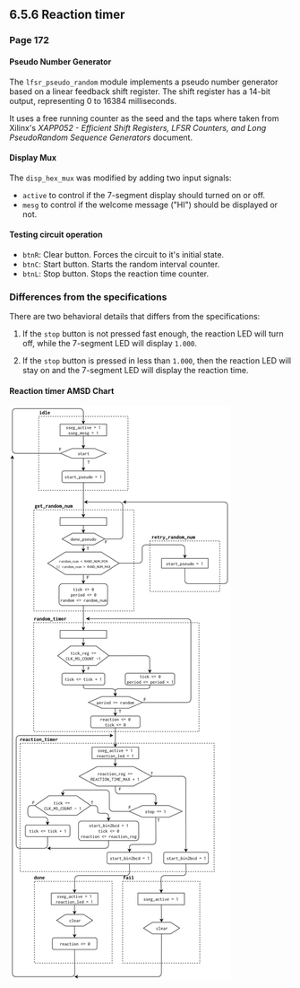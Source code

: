 6.5.6 Reaction timer
--------------------

### Page 172

#### Pseudo Number Generator

The `lfsr_pseudo_random` module implements a pseudo number generator based on
a linear feedback shift register. The shift register has a 14-bit output,
representing 0 to 16384 milliseconds.

It uses a free running counter as the seed and the taps where taken from
Xilinx's
*XAPP052 - Efficient Shift Registers, LFSR Counters, and Long PseudoRandom Sequence Generators*
document.

#### Display Mux

The `disp_hex_mux` was modified by adding two input signals:
- `active` to control if the 7-segment display should turned on or off.
- `mesg` to control if the welcome message ("HI") should be displayed or not.

#### Testing circuit operation

- `btnR`: Clear button. Forces the circuit to it's initial state.
- `btnC`: Start button. Starts the random interval counter.
- `btnL`: Stop button. Stops the reaction time counter.

### Differences from the specifications

There are two behavioral details that differs from the specifications:

1. If the `stop` button is not pressed fast enough, the reaction LED will
turn off, while the 7-segment LED will display `1.000`.

2. If the `stop` button is pressed in less than `1.000`, then the reaction
LED will stay on and the 7-segment LED will display the reaction time.

#### Reaction timer AMSD Chart

![ASMD chart](reaction_timer_asmd.png)

